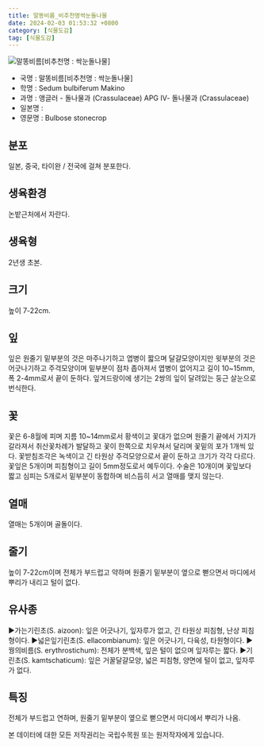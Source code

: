 ```yaml
---
title: 말똥비름_비추천명싹눈돌나물
date: 2024-02-03 01:53:32 +0800
category: [식물도감]
tag: [식물도감]
---
```




![말똥비름[비추천명 : 싹눈돌나물]](/fileUpload/plants/basic/Crassulaceae/Sedum/18459/18459_1_th2.jpg)
- 국명 : 말똥비름[비추천명 : 싹눈돌나물]
- 학명 : Sedum bulbiferum Makino
- 과명 : 앵글러 - 돌나물과 (Crassulaceae) APG Ⅳ- 돌나물과 (Crassulaceae)
- 일본명 : 
- 영문명 : Bulbose stonecrop


## 분포
일본, 중국, 타이완 / 전국에 걸쳐 분포한다.
## 생육환경
논밭근처에서 자란다.
## 생육형
2년생 초본.
## 크기
높이 7-22cm.
## 잎
잎은 원줄기 밑부분의 것은 마주나기하고 엽병이 짧으며 달걀모양이지만 윗부분의 것은 어긋나기하고 주걱모양이며 밑부분이 점차 좁아져서 엽병이 없어지고 길이 10~15mm, 폭 2-4mm로서 끝이 둔하다. 잎겨드랑이에 생기는 2쌍의 잎이 달려있는 둥근 살눈으로 번식한다.
## 꽃
꽃은 6-8월에 피며 지름 10~14mm로서 황색이고 꽃대가 없으며 원줄기 끝에서 가지가 갈라져서 취산꽃차례가 발달하고 꽃이 한쪽으로 치우쳐서 달리며 꽃밑의 포가 1개씩 있다. 꽃받침조각은 녹색이고 긴 타원상 주걱모양으로서 끝이 둔하고 크기가 각각 다르다. 꽃잎은 5개이며 피침형이고 길이 5mm정도로서 예두이다. 수술은 10개이며 꽃잎보다 짧고 심피는 5개로서 밑부분이 동합하며 비스듬히 서고 열매를 맺지 않는다.
## 열매
열매는 5개이며 골돌이다.
## 줄기
높이 7-22cm이며 전체가 부드럽고 약하며 원줄기 밑부분이 옆으로 뻗으면서 마디에서 뿌리가 내리고 털이 없다.
## 유사종
▶가는기린초(S. aizoon): 잎은 어긋나기, 잎자루가 없고, 긴 타원상 피침형, 난상 피침형이다.▶넓은잎기린초(S. ellacombianum): 잎은 어긋나기, 다육성, 타원형이다.▶꿩의비름(S. erythrostichum): 전체가 분백색, 잎은 털이 없으며 잎자루는 짧다.▶기린초(S. kamtschaticum): 잎은 거꿀달걀모양, 넓은 피침형, 양면에 털이 없고, 잎자루가 없다.
## 특징
전체가 부드럽고 연하며, 원줄기 밑부분이 옆으로 뻗으면서 마디에서 뿌리가 나옴.






본 데이터에 대한 모든 저작권리는 국립수목원 또는 원저작자에게 있습니다.
